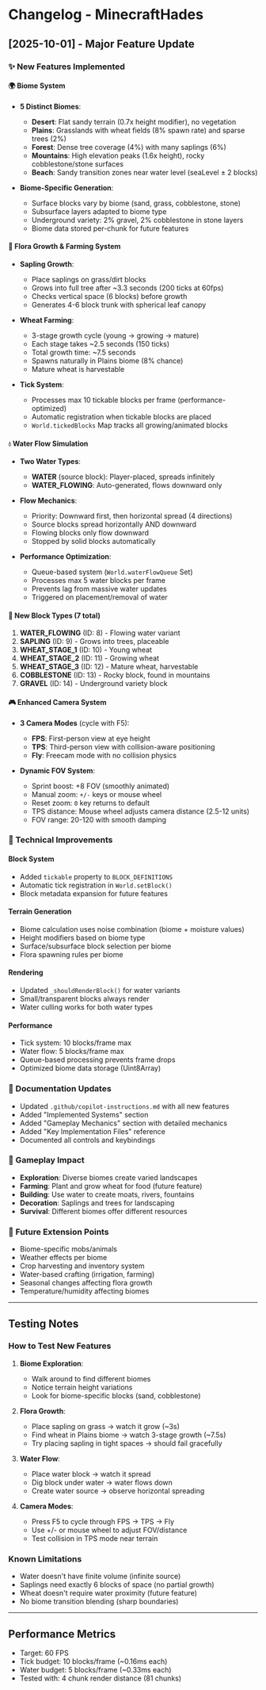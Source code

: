 # Changelog - MinecraftHades

## [2025-10-01] - Major Feature Update

### ✨ New Features Implemented

#### 🌍 Biome System
- **5 Distinct Biomes**:
  - **Desert**: Flat sandy terrain (0.7x height modifier), no vegetation
  - **Plains**: Grasslands with wheat fields (8% spawn rate) and sparse trees (2%)
  - **Forest**: Dense tree coverage (4%) with many saplings (6%)
  - **Mountains**: High elevation peaks (1.6x height), rocky cobblestone/stone surfaces
  - **Beach**: Sandy transition zones near water level (seaLevel ± 2 blocks)

- **Biome-Specific Generation**:
  - Surface blocks vary by biome (sand, grass, cobblestone, stone)
  - Subsurface layers adapted to biome type
  - Underground variety: 2% gravel, 2% cobblestone in stone layers
  - Biome data stored per-chunk for future features

#### 🌱 Flora Growth & Farming System
- **Sapling Growth**:
  - Place saplings on grass/dirt blocks
  - Grows into full tree after ~3.3 seconds (200 ticks at 60fps)
  - Checks vertical space (6 blocks) before growth
  - Generates 4-6 block trunk with spherical leaf canopy

- **Wheat Farming**:
  - 3-stage growth cycle (young → growing → mature)
  - Each stage takes ~2.5 seconds (150 ticks)
  - Total growth time: ~7.5 seconds
  - Spawns naturally in Plains biome (8% chance)
  - Mature wheat is harvestable

- **Tick System**:
  - Processes max 10 tickable blocks per frame (performance-optimized)
  - Automatic registration when tickable blocks are placed
  - `World.tickedBlocks` Map tracks all growing/animated blocks

#### 💧 Water Flow Simulation
- **Two Water Types**:
  - **WATER** (source block): Player-placed, spreads infinitely
  - **WATER_FLOWING**: Auto-generated, flows downward only

- **Flow Mechanics**:
  - Priority: Downward first, then horizontal spread (4 directions)
  - Source blocks spread horizontally AND downward
  - Flowing blocks only flow downward
  - Stopped by solid blocks automatically

- **Performance Optimization**:
  - Queue-based system (`World.waterFlowQueue` Set)
  - Processes max 5 water blocks per frame
  - Prevents lag from massive water updates
  - Triggered on placement/removal of water

#### 🎨 New Block Types (7 total)
1. **WATER_FLOWING** (ID: 8) - Flowing water variant
2. **SAPLING** (ID: 9) - Grows into trees, placeable
3. **WHEAT_STAGE_1** (ID: 10) - Young wheat
4. **WHEAT_STAGE_2** (ID: 11) - Growing wheat
5. **WHEAT_STAGE_3** (ID: 12) - Mature wheat, harvestable
6. **COBBLESTONE** (ID: 13) - Rocky block, found in mountains
7. **GRAVEL** (ID: 14) - Underground variety block

#### 🎮 Enhanced Camera System
- **3 Camera Modes** (cycle with F5):
  - **FPS**: First-person view at eye height
  - **TPS**: Third-person view with collision-aware positioning
  - **Fly**: Freecam mode with no collision physics

- **Dynamic FOV System**:
  - Sprint boost: +8 FOV (smoothly animated)
  - Manual zoom: `+/-` keys or mouse wheel
  - Reset zoom: `0` key returns to default
  - TPS distance: Mouse wheel adjusts camera distance (2.5-12 units)
  - FOV range: 20-120 with smooth damping

### 🔧 Technical Improvements

#### Block System
- Added `tickable` property to `BLOCK_DEFINITIONS`
- Automatic tick registration in `World.setBlock()`
- Block metadata expansion for future features

#### Terrain Generation
- Biome calculation uses noise combination (biome + moisture values)
- Height modifiers based on biome type
- Surface/subsurface block selection per biome
- Flora spawning rules per biome

#### Rendering
- Updated `_shouldRenderBlock()` for water variants
- Small/transparent blocks always render
- Water culling works for both water types

#### Performance
- Tick system: 10 blocks/frame max
- Water flow: 5 blocks/frame max
- Queue-based processing prevents frame drops
- Optimized biome data storage (Uint8Array)

### 📝 Documentation Updates
- Updated `.github/copilot-instructions.md` with all new features
- Added "Implemented Systems" section
- Added "Gameplay Mechanics" section with detailed mechanics
- Added "Key Implementation Files" reference
- Documented all controls and keybindings

### 🎯 Gameplay Impact
- **Exploration**: Diverse biomes create varied landscapes
- **Farming**: Plant and grow wheat for food (future feature)
- **Building**: Use water to create moats, rivers, fountains
- **Decoration**: Saplings and trees for landscaping
- **Survival**: Different biomes offer different resources

### 🔮 Future Extension Points
- Biome-specific mobs/animals
- Weather effects per biome
- Crop harvesting and inventory system
- Water-based crafting (irrigation, farming)
- Seasonal changes affecting flora growth
- Temperature/humidity affecting biomes

---

## Testing Notes

### How to Test New Features

1. **Biome Exploration**:
   - Walk around to find different biomes
   - Notice terrain height variations
   - Look for biome-specific blocks (sand, cobblestone)

2. **Flora Growth**:
   - Place sapling on grass → watch it grow (~3s)
   - Find wheat in Plains biome → watch 3-stage growth (~7.5s)
   - Try placing sapling in tight spaces → should fail gracefully

3. **Water Flow**:
   - Place water block → watch it spread
   - Dig block under water → water flows down
   - Create water source → observe horizontal spreading

4. **Camera Modes**:
   - Press F5 to cycle through FPS → TPS → Fly
   - Use +/- or mouse wheel to adjust FOV/distance
   - Test collision in TPS mode near terrain

### Known Limitations
- Water doesn't have finite volume (infinite source)
- Saplings need exactly 6 blocks of space (no partial growth)
- Wheat doesn't require water proximity (future feature)
- No biome transition blending (sharp boundaries)

---

## Performance Metrics
- Target: 60 FPS
- Tick budget: 10 blocks/frame (~0.16ms each)
- Water budget: 5 blocks/frame (~0.33ms each)
- Tested with: 4 chunk render distance (81 chunks)
